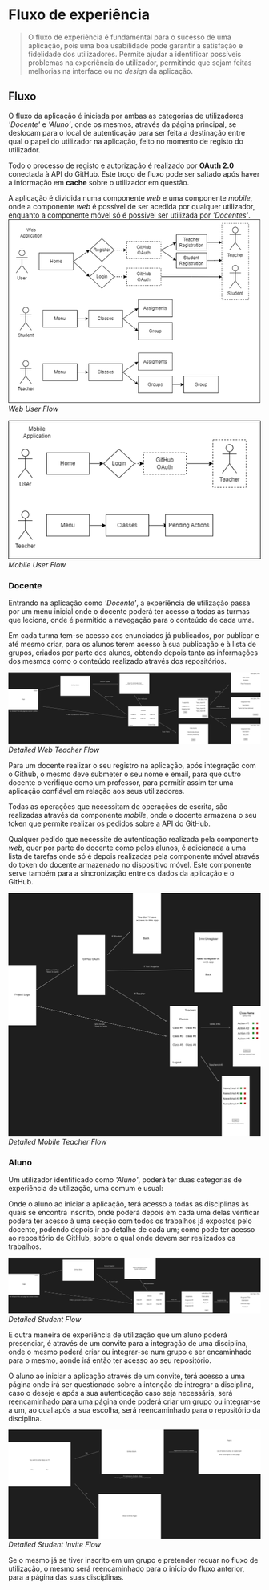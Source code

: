# Fluxo de experiência

> O fluxo de experiência é fundamental para o sucesso de uma aplicação, pois uma boa usabilidade pode garantir a satisfação e fidelidade dos utilizadores.
> Permite ajudar a identificar possíveis problemas na experiência do utilizador, permitindo que sejam feitas melhorias na interface ou no *design* da aplicação.

## Fluxo

O fluxo da aplicação é iniciada por ambas as categorias de utilizadores _'Docente'_ e _'Aluno'_, onde os mesmos, através da página principal, se deslocam para o local de autenticação para ser feita a destinação entre qual o papel do utilizador na aplicação, feito no momento de registo do utilizador.

Todo o processo de registo e autorização é realizado por **OAuth 2.0** conectada à API do GitHub.
Este troço de fluxo pode ser saltado após haver a informação em **cache** sobre o utilizador em questão.

A aplicação é dividida numa componente *web* e uma componente *mobile*, onde a componente *web* é possível de ser acedida por qualquer utilizador, enquanto a componente móvel só é possivel ser utilizada por _'Docentes'_.
![Web User Flow](../docs/img/web-user-flow.png)*Web User Flow*

![Mobile User Flow](../docs/img/mobile-user-flow.png)*Mobile User Flow*

### Docente
Entrando na aplicação como _'Docente'_, a experiência de utilização passa por um menu inicial onde o docente poderá ter acesso a todas as turmas que leciona, onde é permitido a navegação para o conteúdo de cada uma.

Em cada turma tem-se acesso aos enunciados já publicados, por publicar e até mesmo criar, para os alunos terem acesso à sua publicação e à lista de grupos, criados por parte dos alunos, obtendo depois tanto as informações dos mesmos como o conteúdo realizado através dos repositórios.

![Detailed Web Teacher Flow](../docs/img/web-teacher-flow.png)*Detailed Web Teacher Flow*

Para um docente realizar o seu registro na aplicação, após integração com o Github, o mesmo deve submeter o seu nome e email, para que outro docente o verifique como um professor, para permitir assim ter uma aplicação confiável em relação aos seus utilizadores.

Todas as operações que necessitam de operações de escrita, são realizadas através da componente *mobile*, onde o docente armazena o seu token que permite realizar os pedidos sobre a API do GitHub.

Qualquer pedido que necessite de autenticação realizada pela componente *web*, quer por parte do docente como pelos alunos, é adicionada a uma lista de tarefas onde só é depois realizadas pela componente móvel através do token do docente armazenado no dispositivo móvel.
Este componente serve também para a sincronização entre os dados da aplicação e o GitHub.

![Detailed Mobile Teacher Flow](../docs/img/mobile-flow.png)*Detailed Mobile Teacher Flow*

### Aluno

Um utilizador identificado como _'Aluno'_, poderá ter duas categorias de experiência de utilização, uma comum e usual:

Onde o aluno ao iniciar a aplicação, terá acesso a todas as disciplinas às quais se encontra inscrito, onde poderá depois em cada uma delas verificar poderá ter acesso à uma secção com todos os trabalhos já expostos pelo docente, podendo depois ir ao detalhe de cada um; como pode ter acesso ao repositório de GitHub, sobre o qual onde devem ser realizados os trabalhos.

![Detailed Student Flow](../docs/img/web-student-flow.png)*Detailed Student Flow*

E outra maneira de experiência de utilização que um aluno poderá presenciar, é através de um convite para a integração de uma disciplina, onde o mesmo poderá criar ou integrar-se num grupo e ser encaminhado para o mesmo, aonde irá então ter acesso ao seu repositório.

O aluno ao iniciar a aplicação através de um convite, terá acesso a uma página onde irá ser questionado sobre a intenção de intregrar a disciplina, caso o deseje e após a sua autenticação caso seja necessária, será reencaminhado para uma página onde poderá criar um grupo ou integrar-se a um, ao qual após a sua escolha, será reencaminhado para o repositório da disciplina.

![Detailed Student Invite Flow](../docs/img/web-invite-student-flow.png)*Detailed Student Invite Flow*

Se o mesmo já se tiver inscrito em um grupo e pretender recuar no fluxo de utilização, o mesmo será reencaminhado para o início do fluxo anterior, para a página das suas disciplinas.
